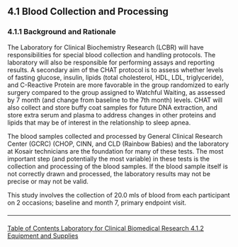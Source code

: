 ## 4.1 Blood Collection and Processing

### 4.1.1 Background and Rationale

The Laboratory for Clinical Biochemistry Research (LCBR) will have responsibilities for special
blood collection and handling protocols. The laboratory will also be responsible for performing
assays and reporting results. A secondary aim of the CHAT protocol is to assess whether levels
of fasting glucose, insulin, lipids (total cholesterol, HDL, LDL, triglyceride), and C-Reactive
Protein are more favorable in the group randomized to early surgery compared to the group
assigned to Watchful Waiting, as assessed by 7 month (and change from baseline to the 7th
month) levels. CHAT will also collect and store buffy coat samples for future DNA extraction,
and store extra serum and plasma to address changes in other proteins and lipids that may be
of interest in the relationship to sleep apnea.

The blood samples collected and processed by General Clinical Research Center (GCRC)
(CHOP, CINN, and CLD (Rainbow Babies) and the laboratory at Kosair technicians are the
foundation for many of these tests. The most important step (and potentially the most variable)
in these tests is the collection and processing of the blood samples. If the blood sample itself is
not correctly drawn and processed, the laboratory results may not be precise or may not be
valid.

This study involves the collection of 20.0 mls of blood from each participant on 2 occasions;
baseline and month 7, primary endpoint visit.


<hr class="soften" style="margin-top: 20px;margin-bottom: 20px;"/>

<div class="center">
<div class="btn-group">
  <a href=":pages_path:/manuals/laboratory-for-clinical-biomedical-research/4-00-lcbr-toc.md" class="btn btn-default">
    <span class="glyphicon glyphicon-chevron-left"></span>
    Table of Contents
  </a>

  <a href=":pages_path:/manuals/laboratory-for-clinical-biomedical-research" class="btn btn-default">
    <span class="glyphicon glyphicon-chevron-up"></span>
    Laboratory for Clinical Biomedical Research
  </a>

  <a href=":pages_path:/manuals/laboratory-for-clinical-biomedical-research/4-01-02-equipment.md" class="btn btn-success">
    4.1.2 Equipment and Supplies
    <span class="glyphicon glyphicon-chevron-right"></span>
  </a>
</div>
</div>
